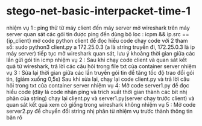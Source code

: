 # stego-net-basic-interpacket-time-1
nhiệm vụ 1 :
  ping thử từ máy client đến máy server
  mở wireshark trên máy server quan sát các gói tin được ping đến dùng bộ lọc : icpm && ip.src == {ip_client}
  mở code python client để đọc hiểu code
  chạy code với 2 tham số: sudo python3 client.py a 172.25.0.3 (a là string truyền đi, 172.25.0.3 là ip máy server)
  tiếp tục mở wireshark quan sát, lưu ý khoảng thời gian giữa các lần gửi gói tin icmp
nhiệm vụ 2 :
  Sau khi chạy code client và quan sát kết quả từ wireshark, trả lời các câu hỏi trong file txt của container server
nhiệm vụ 3 :
  Sửa lại thời gian giữa các lần truyền gói tin để tăng tốc độ trao đổi gói tin, (giảm xuống 0,5s)
  Sau khi sửa lại, chạy lại code client.py và trả lời câu hỏi trong txt của container server
nhiệm vụ 4:
  Mở code server1.py để đọc hiểu code (đây là code nhận ping và trích xuất thời gian thành các bit nhị phân của string)
  chạy lại client.py và server1.py(server chạy trước client) và quan sát kết quả xem có giống trong wireshark không
nhiệm vụ 5 : 
  Mở code server2.py để chuyển đổi string nhị phân từ nhiệm vụ trước thành thông tin bản rõ
